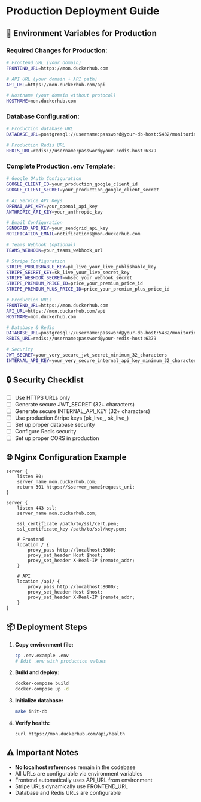 # Production Deployment Guide

## 🚀 Environment Variables for Production

### **Required Changes for Production:**

```bash
# Frontend URL (your domain)
FRONTEND_URL=https://mon.duckerhub.com

# API URL (your domain + API path)
API_URL=https://mon.duckerhub.com/api

# Hostname (your domain without protocol)
HOSTNAME=mon.duckerhub.com
```

### **Database Configuration:**
```bash
# Production database URL
DATABASE_URL=postgresql://username:password@your-db-host:5432/monitoring_db

# Production Redis URL
REDIS_URL=redis://username:password@your-redis-host:6379
```

### **Complete Production .env Template:**
```bash
# Google OAuth Configuration
GOOGLE_CLIENT_ID=your_production_google_client_id
GOOGLE_CLIENT_SECRET=your_production_google_client_secret

# AI Service API Keys
OPENAI_API_KEY=your_openai_api_key
ANTHROPIC_API_KEY=your_anthropic_key

# Email Configuration
SENDGRID_API_KEY=your_sendgrid_api_key
NOTIFICATION_EMAIL=notifications@mon.duckerhub.com

# Teams Webhook (optional)
TEAMS_WEBHOOK=your_teams_webhook_url

# Stripe Configuration
STRIPE_PUBLISHABLE_KEY=pk_live_your_live_publishable_key
STRIPE_SECRET_KEY=sk_live_your_live_secret_key
STRIPE_WEBHOOK_SECRET=whsec_your_webhook_secret
STRIPE_PREMIUM_PRICE_ID=price_your_premium_price_id
STRIPE_PREMIUM_PLUS_PRICE_ID=price_your_premium_plus_price_id

# Production URLs
FRONTEND_URL=https://mon.duckerhub.com
API_URL=https://mon.duckerhub.com/api
HOSTNAME=mon.duckerhub.com

# Database & Redis
DATABASE_URL=postgresql://username:password@your-db-host:5432/monitoring_db
REDIS_URL=redis://username:password@your-redis-host:6379

# Security
JWT_SECRET=your_very_secure_jwt_secret_minimum_32_characters
INTERNAL_API_KEY=your_very_secure_internal_api_key_minimum_32_characters
```

## 🔒 Security Checklist

- [ ] Use HTTPS URLs only
- [ ] Generate secure JWT_SECRET (32+ characters)
- [ ] Generate secure INTERNAL_API_KEY (32+ characters)
- [ ] Use production Stripe keys (pk_live_, sk_live_)
- [ ] Set up proper database security
- [ ] Configure Redis security
- [ ] Set up proper CORS in production

## 🌐 Nginx Configuration Example

```nginx
server {
    listen 80;
    server_name mon.duckerhub.com;
    return 301 https://$server_name$request_uri;
}

server {
    listen 443 ssl;
    server_name mon.duckerhub.com;
    
    ssl_certificate /path/to/ssl/cert.pem;
    ssl_certificate_key /path/to/ssl/key.pem;
    
    # Frontend
    location / {
        proxy_pass http://localhost:3000;
        proxy_set_header Host $host;
        proxy_set_header X-Real-IP $remote_addr;
    }
    
    # API
    location /api/ {
        proxy_pass http://localhost:8000/;
        proxy_set_header Host $host;
        proxy_set_header X-Real-IP $remote_addr;
    }
}
```

## 📦 Deployment Steps

1. **Copy environment file:**
   ```bash
   cp .env.example .env
   # Edit .env with production values
   ```

2. **Build and deploy:**
   ```bash
   docker-compose build
   docker-compose up -d
   ```

3. **Initialize database:**
   ```bash
   make init-db
   ```

4. **Verify health:**
   ```bash
   curl https://mon.duckerhub.com/api/health
   ```

## ⚠️ Important Notes

- **No localhost references** remain in the codebase
- All URLs are configurable via environment variables
- Frontend automatically uses API_URL from environment
- Stripe URLs dynamically use FRONTEND_URL
- Database and Redis URLs are configurable
